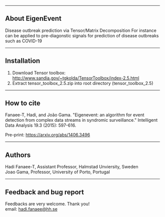 ------------------------------  
About EigenEvent  
------------------------------  

Disease outbreak prediction via Tensor/Matrix Decomposition
For instance can be applied to pre-diagonstic signals for prediction of disease outbreaks such as COVID-19

------------------------------  
Installation
------------------------------  
1) Download Tensor toolbox: http://www.sandia.gov/~tgkolda/TensorToolbox/index-2.5.html  
2) Extract tensor_toolbox_2.5.zip into root directory  (tensor_toolbox_2.5)
 

------------------------------  
How to cite  
------------------------------  

Fanaee-T, Hadi, and João Gama. "Eigenevent: an algorithm for event detection from complex data streams in syndromic surveillance." Intelligent Data Analysis 19.3 (2015): 597-616.

Pre-print: https://arxiv.org/abs/1406.3496


-----------------------------  
Authors  
-----------------------------  
Hadi Fanaee-T, Assistant Professor, Halmstad Unviersity, Sweden  
Joao Gama, Professor, University of Porto, Portugal  

-----------------------------  
Feedback and bug report   
-----------------------------  
Feedbacks are very welcome. Thank you!  
email: hadi.fanaee@hh.se
